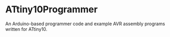 # ATtiny10Programmer
An Arduino-based programmer code and example AVR assembly programs written for ATtiny10.
